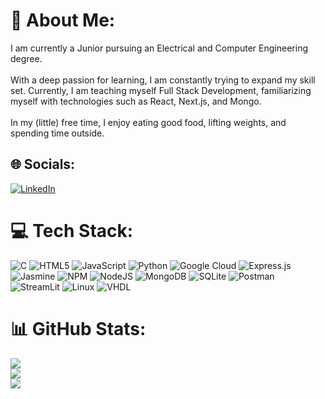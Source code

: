 # 💫 About Me:
I am currently a Junior pursuing an Electrical and Computer Engineering degree.<br><br>With a deep passion for learning, I am constantly trying to expand my skill set. Currently, I am teaching myself Full Stack Development, familiarizing myself with technologies such as React, Next.js, and Mongo.<br><br>In my (little) free time, I enjoy eating good food, lifting weights, and spending time outside.


## 🌐 Socials:
[![LinkedIn](https://img.shields.io/badge/LinkedIn-%230077B5.svg?logo=linkedin&logoColor=white)](https://linkedin.com/in/https://www.linkedin.com/in/aseefdurrani/) 

# 💻 Tech Stack:
![C](https://img.shields.io/badge/c-%2300599C.svg?style=for-the-badge&logo=c&logoColor=white) ![HTML5](https://img.shields.io/badge/html5-%23E34F26.svg?style=for-the-badge&logo=html5&logoColor=white) ![JavaScript](https://img.shields.io/badge/javascript-%23323330.svg?style=for-the-badge&logo=javascript&logoColor=%23F7DF1E) ![Python](https://img.shields.io/badge/python-3670A0?style=for-the-badge&logo=python&logoColor=ffdd54) ![Google Cloud](https://img.shields.io/badge/GoogleCloud-%234285F4.svg?style=for-the-badge&logo=google-cloud&logoColor=white) ![Express.js](https://img.shields.io/badge/express.js-%23404d59.svg?style=for-the-badge&logo=express&logoColor=%2361DAFB) ![Jasmine](https://img.shields.io/badge/jasmine-%238A4182.svg?style=for-the-badge&logo=jasmine&logoColor=white) ![NPM](https://img.shields.io/badge/NPM-%23CB3837.svg?style=for-the-badge&logo=npm&logoColor=white) ![NodeJS](https://img.shields.io/badge/node.js-6DA55F?style=for-the-badge&logo=node.js&logoColor=white) ![MongoDB](https://img.shields.io/badge/MongoDB-%234ea94b.svg?style=for-the-badge&logo=mongodb&logoColor=white) ![SQLite](https://img.shields.io/badge/sqlite-%2307405e.svg?style=for-the-badge&logo=sqlite&logoColor=white) ![Postman](https://img.shields.io/badge/Postman-FF6C37?style=for-the-badge&logo=postman&logoColor=white) ![StreamLit](https://img.shields.io/badge/Streamlit-FF4B4B?style=for-the-badge&logo=Streamlit&logoColor=white) ![Linux](https://img.shields.io/badge/Linux-FCC624?style=for-the-badge&logo=linux&logoColor=black) ![VHDL](https://assets-global.website-files.com/6047a9e35e5dc54ac86ddd90/638a61921edcd66afc20a239_XrbJ07KiqWOBrxBtkJGoAUdyjwynYp-eC0MPmL1RoQU.png)
# 📊 GitHub Stats:
![](https://github-readme-stats.vercel.app/api?username=aseefdurrani&theme=tokyonight&hide_border=false&include_all_commits=false&count_private=false)<br/>
![](https://github-readme-streak-stats.herokuapp.com/?user=aseefdurrani&theme=tokyonight&hide_border=false)<br/>
![](https://github-readme-stats.vercel.app/api/top-langs/?username=aseefdurrani&theme=tokyonight&hide_border=false&include_all_commits=false&count_private=false&layout=compact)

<!-- Proudly created with GPRM ( https://gprm.itsvg.in ) -->

